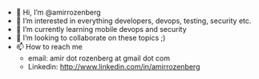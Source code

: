 - 👋 Hi, I’m @amirrozenberg
- 👀 I’m interested in everything developers, devops, testing, security etc.
- 🌱 I’m currently learning mobile devops and security
- 💞️ I’m looking to collaborate on these topics ;)
- 📫 How to reach me 
  -  email: amir dot rozenberg at gmail dot com
  - Linkedin: http://www.linkedin.com/in/amirrozenberg


<!---
amirrozenberg/amirrozenberg is a ✨ special ✨ repository because its `README.md` (this file) appears on your GitHub profile.
You can click the Preview link to take a look at your changes.
--->
